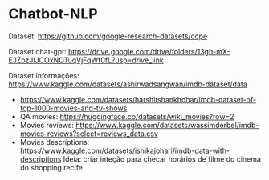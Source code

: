 # Chatbot-NLP

Dataset: https://github.com/google-research-datasets/ccpe

Dataset chat-gpt: https://drive.google.com/drive/folders/13gh-mX-EJZbzJIJCOxNQTuqVjFqWf0fL?usp=drive_link

Dataset informações: https://www.kaggle.com/datasets/ashirwadsangwan/imdb-dataset/data
 - https://www.kaggle.com/datasets/harshitshankhdhar/imdb-dataset-of-top-1000-movies-and-tv-shows
 - QA movies: https://huggingface.co/datasets/wiki_movies?row=2
 - Movies reviews: https://www.kaggle.com/datasets/wassimderbel/imdb-movies-reviews?select=reviews_data.csv
 - Movies descriptions: https://www.kaggle.com/datasets/ishikajohari/imdb-data-with-descriptions
Ideia: criar inteção para checar horários de filme do cinema do shopping recife
